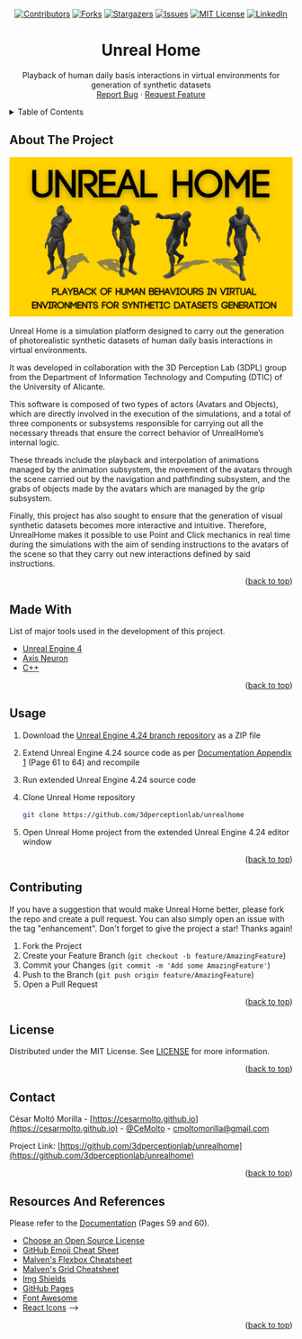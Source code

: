 <div id="top"></div>

<!-- PROJECT SHIELDS -->
<div align="center">

[![Contributors][contributors-shield]][contributors-url]
[![Forks][forks-shield]][forks-url]
[![Stargazers][stars-shield]][stars-url]
[![Issues][issues-shield]][issues-url]
[![MIT License][license-shield]][license-url]
[![LinkedIn][linkedin-shield]][linkedin-url]

</div>


<!-- PROJECT LOGO -->
<div align="center">
  <!-- <a href="https://github.com/3dperceptionlab/unrealhome">
    <img src="images/logo.png" alt="Logo" width="80" height="80">
  </a> -->

  <h1 align="center">Unreal Home</h1>

  <p align="center">
    Playback of human daily basis interactions in virtual environments for generation of synthetic datasets
    <br />
    <a href="https://github.com/3dperceptionlab/unrealhome/issues">Report Bug</a>
    ·
    <a href="https://github.com/3dperceptionlab/unrealhome/issues">Request Feature</a>
  </p>
</div>


<!-- TABLE OF CONTENTS -->
<details>
  <summary>Table of Contents</summary>
  <ol>
    <li><a href="#about-the-project">About The Project</a></li>
    <li><a href="#made-with">Made With</a></li>
    <li><a href="#usage">Usage</a></li>
    <li><a href="#contributing">Contributing</a></li>
    <li><a href="#license">License</a></li>
    <li><a href="#contact">Contact</a></li>
    <li><a href="#resources-and-references">Resources And References</a></li>
  </ol>
</details>


<!-- ABOUT THE PROJECT -->
## About The Project

[![Product Name Screen Shot][product-cover]](https://github.com/3dperceptionlab/unrealhome)

Unreal Home is a simulation platform designed to carry out the generation 
of photorealistic synthetic datasets of human daily basis interactions 
in virtual environments.

It was developed in collaboration with the 3D Perception Lab (3DPL) 
group from the Department of Information Technology and Computing (DTIC) 
of the University of Alicante.

This software is composed of two types of actors (Avatars and Objects), which 
are directly involved in the execution of the simulations, and a total of three 
components or subsystems responsible for carrying out all the necessary threads 
that ensure the correct behavior of UnrealHome’s internal logic.

These threads include the playback and interpolation of animations managed by the 
animation subsystem, the movement of the avatars through the scene carried out by 
the navigation and pathfinding subsystem, and the grabs of objects made by the avatars 
which are managed by the grip subsystem.

Finally, this project has also sought to ensure that the generation of visual synthetic 
datasets becomes more interactive and intuitive. Therefore, UnrealHome makes it possible 
to use Point and Click mechanics in real time during the simulations with the aim of sending 
instructions to the avatars of the scene so that they carry out new interactions defined by 
said instructions.

<p align="right">(<a href="#top">back to top</a>)</p>

<!-- MADE WITH -->
## Made With

List of major tools used in the development of this project.

* [Unreal Engine 4](https://www.unrealengine.com)
* [Axis Neuron](https://neuronmocap.com)
* [C++](https://www.cplusplus.com)

<p align="right">(<a href="#top">back to top</a>)</p>


<!-- USAGE -->
## Usage

1. Download the [Unreal Engine 4.24 branch repository](https://github.com/EpicGames/UnrealEngine/tree/4.24) as a ZIP file

2. Extend Unreal Engine 4.24 source code as per [Documentation Appendix 1](https://github.com/3dperceptionlab/unrealhome/blob/main/Documentation%20(Spanish%20Only).pdf) (Page 61 to 64) and recompile

3. Run extended Unreal Engine 4.24 source code

4. Clone Unreal Home repository
   ```sh
   git clone https://github.com/3dperceptionlab/unrealhome
   ```
5. Open Unreal Home project from the extended Unreal Engine 4.24 editor window

<p align="right">(<a href="#top">back to top</a>)</p>


<!-- CONTRIBUTING -->
## Contributing

If you have a suggestion that would make Unreal Home better, please fork the repo and create a pull request. You can also simply open an issue with the tag "enhancement". Don't forget to give the project a star! Thanks again!

1. Fork the Project
2. Create your Feature Branch (`git checkout -b feature/AmazingFeature`)
3. Commit your Changes (`git commit -m 'Add some AmazingFeature'`)
4. Push to the Branch (`git push origin feature/AmazingFeature`)
5. Open a Pull Request

<p align="right">(<a href="#top">back to top</a>)</p>


<!-- LICENSE -->
## License

Distributed under the MIT License. See [LICENSE](https://github.com/3dperceptionlab/unrealhome/blob/main/LICENSE.txt) for more information.

<p align="right">(<a href="#top">back to top</a>)</p>


<!-- CONTACT -->
## Contact

César Moltó Morilla - [https://cesarmolto.github.io](https://cesarmolto.github.io) - [@CeMolto](https://twitter.com/CeMolto) - cmoltomorilla@gmail.com

Project Link: [https://github.com/3dperceptionlab/unrealhome](https://github.com/3dperceptionlab/unrealhome)

<p align="right">(<a href="#top">back to top</a>)</p>


<!-- RESOURCES AND REFERENCES -->
## Resources And References

Please refer to the [Documentation](https://github.com/3dperceptionlab/unrealhome/blob/main/Documentation%20(Spanish%20Only).pdf) (Pages 59 and 60).

* [Choose an Open Source License](https://choosealicense.com)
* [GitHub Emoji Cheat Sheet](https://www.webpagefx.com/tools/emoji-cheat-sheet)
* [Malven's Flexbox Cheatsheet](https://flexbox.malven.co/)
* [Malven's Grid Cheatsheet](https://grid.malven.co/)
* [Img Shields](https://shields.io)
* [GitHub Pages](https://pages.github.com)
* [Font Awesome](https://fontawesome.com)
* [React Icons](https://react-icons.github.io/react-icons/search) -->

<p align="right">(<a href="#top">back to top</a>)</p>


<!-- MARKDOWN LINKS & IMAGES -->
<!-- https://www.markdownguide.org/basic-syntax/#reference-style-links -->
[contributors-shield]: https://img.shields.io/github/contributors/3dperceptionlab/unrealhome.svg?style=for-the-badge
[contributors-url]: https://github.com/3dperceptionlab/unrealhome/graphs/contributors
[forks-shield]: https://img.shields.io/github/forks/3dperceptionlab/unrealhome.svg?style=for-the-badge
[forks-url]: https://github.com/3dperceptionlab/unrealhome/network/members
[stars-shield]: https://img.shields.io/github/stars/3dperceptionlab/unrealhome.svg?style=for-the-badge
[stars-url]: https://github.com/3dperceptionlab/unrealhome/stargazers
[issues-shield]: https://img.shields.io/github/issues/3dperceptionlab/unrealhome.svg?style=for-the-badge
[issues-url]: https://github.com/3dperceptionlab/unrealhome/issues
[license-shield]: https://img.shields.io/github/license/3dperceptionlab/unrealhome.svg?style=for-the-badge
[license-url]: https://github.com/3dperceptionlab/unrealhome/blob/main/LICENSE.txt
[linkedin-shield]: https://img.shields.io/badge/-LinkedIn-black.svg?style=for-the-badge&logo=linkedin&colorB=555
[linkedin-url]: https://www.linkedin.com/in/cesar-molto-morilla
[product-cover]: images/cover.png
